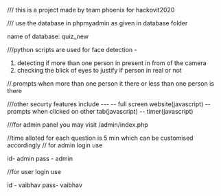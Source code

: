 /// this is a project made by team phoenix for hackovit2020

/// use the database in phpmyadmin as given in database folder

name of database: quiz_new

///python scripts are used for face detection  - 

1. detecting if more than one person in present in from of the camera
2. checking the blick of eyes to justify if person in real or not

//.prompts when more than one person it there or less than one person is there

///other securty features include ---
 -- full screen website(javascript)
 -- prompts when clicked on other tab(javascript)
  -- timer(javascript)
  
 ///for admin panel you may visit /admin/index.php
 
 //time alloted for each question is 5 min which can be customised accordingly
  // for admin login use 
  
  id- admin
  pass - admin
  
  //for user login use 
  
  id - vaibhav
  pass- vaibhav
 
 
 
 

